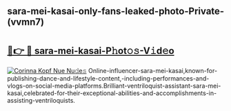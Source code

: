 ## sara-mei-kasai-only-fans​-leaked-photo​-Private-(vvmn7)


# <h2><a href="https://mediaupload.pro?title=sara-mei-kasai&ref=git">🔗👉 🔴 sara-mei-kasai-P𝚑ot𝚘𝚜-V𝚒d𝚎o</a></h2>

[![Corinna Kopf Nue Nu𝚍e𝚜](https://i.imgur.com/0qMVB7G.gif)](https://mediaupload.pro?title=sara-mei-kasai&ref=git)
Online-influencer-sara-mei-kasai,known-for-publishing-dance-and-lifestyle-content,-including-performances-and-vlogs-on-social-media-platforms.Brilliant-ventriloquist-assistant-sara-mei-kasai,celebrated-for-their-exceptional-abilities-and-accomplishments-in-assisting-ventriloquists.  